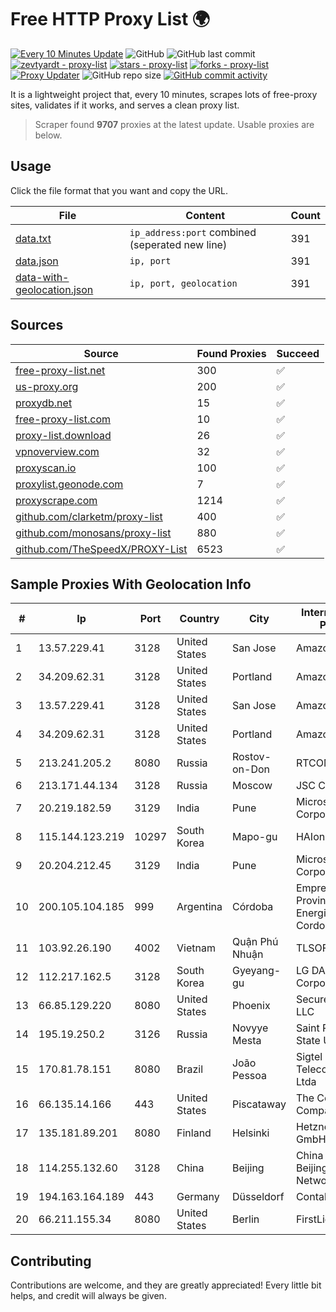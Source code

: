 
# Free HTTP Proxy List 🌍

[![Every 10 Minutes Update](https://github.com/mertguvencli/http-proxy-list/actions/workflows/main.yml/badge.svg?branch=main)](https://github.com/mertguvencli/http-proxy-list/actions/workflows/main.yml)
![GitHub](https://img.shields.io/github/license/mertguvencli/http-proxy-list)
![GitHub last commit](https://img.shields.io/github/last-commit/mertguvencli/http-proxy-list)
[![zevtyardt - proxy-list](https://img.shields.io/static/v1?label=zevtyardt&message=proxy-list&color=blue&logo=github)](https://github.com/zevtyardt/proxy-list "Go to GitHub repo")
[![stars - proxy-list](https://img.shields.io/github/stars/zevtyardt/proxy-list?style=social)](https://github.com/zevtyardt/proxy-list)
[![forks - proxy-list](https://img.shields.io/github/forks/zevtyardt/proxy-list?style=social)](https://github.com/zevtyardt/proxy-list)
[![Proxy Updater](https://github.com/zevtyardt/proxy-list/workflows/Proxy%20Updater/badge.svg)](https://github.com/zevtyardt/proxy-list/actions?query=workflow:"Proxy+Updater")
![GitHub repo size](https://img.shields.io/github/repo-size/zevtyardt/proxy-list)
[![GitHub commit activity](https://img.shields.io/github/commit-activity/m/zevtyardt/proxy-list?logo=commits)](https://github.com/zevtyardt/proxy-list/commits/main)

It is a lightweight project that, every 10 minutes, scrapes lots of free-proxy sites, validates if it works, and serves a clean proxy list.

> Scraper found **9707** proxies at the latest update. Usable proxies are below.

## Usage

Click the file format that you want and copy the URL.

|File|Content|Count|
|----|-------|-----|
|[data.txt](https://raw.githubusercontent.com/mertguvencli/http-proxy-list/main/proxy-list/data.txt)|`ip_address:port` combined (seperated new line)|391|
|[data.json](https://raw.githubusercontent.com/mertguvencli/http-proxy-list/main/proxy-list/data.json)|`ip, port`|391|
|[data-with-geolocation.json](https://raw.githubusercontent.com/mertguvencli/http-proxy-list/main/proxy-list/data-with-geolocation.json)|`ip, port, geolocation`|391|

## Sources

|Source|Found Proxies|Succeed|
|------|-------------|-------|
|[free-proxy-list.net](https://free-proxy-list.net)|300|✅|
|[us-proxy.org](https://www.us-proxy.org)|200|✅|
|[proxydb.net](http://proxydb.net)|15|✅|
|[free-proxy-list.com](https://free-proxy-list.com/?page=&port=&type%5B%5D=http&type%5B%5D=https&up_time=0&search=Search)|10|✅|
|[proxy-list.download](https://www.proxy-list.download/HTTP)|26|✅|
|[vpnoverview.com](https://vpnoverview.com/privacy/anonymous-browsing/free-proxy-servers)|32|✅|
|[proxyscan.io](https://www.proxyscan.io)|100|✅|
|[proxylist.geonode.com](https://proxylist.geonode.com/api/proxy-list?limit=300&page=1&sort_by=lastChecked&sort_type=desc&protocols=http,https)|7|✅|
|[proxyscrape.com](https://api.proxyscrape.com/v2/?request=displayproxies&protocol=http&timeout=10000&country=all&ssl=all&anonymity=all)|1214|✅|
|[github.com/clarketm/proxy-list](https://raw.githubusercontent.com/clarketm/proxy-list/master/proxy-list-raw.txt)|400|✅|
|[github.com/monosans/proxy-list](https://raw.githubusercontent.com/monosans/proxy-list/main/proxies/http.txt)|880|✅|
|[github.com/TheSpeedX/PROXY-List](https://raw.githubusercontent.com/TheSpeedX/PROXY-List/master/http.txt)|6523|✅|


## Sample Proxies With Geolocation Info

|#|Ip|Port|Country|City|Internet Service Provider|
|-|--|----|-------|----|-------------------------|
|1|13.57.229.41|3128|United States|San Jose|Amazon.com, Inc.|
|2|34.209.62.31|3128|United States|Portland|Amazon.com, Inc.|
|3|13.57.229.41|3128|United States|San Jose|Amazon.com, Inc.|
|4|34.209.62.31|3128|United States|Portland|Amazon.com, Inc.|
|5|213.241.205.2|8080|Russia|Rostov-on-Don|RTCOMM-YUG|
|6|213.171.44.134|3128|Russia|Moscow|JSC Comcor|
|7|20.219.182.59|3129|India|Pune|Microsoft Corporation|
|8|115.144.123.219|10297|South Korea|Mapo-gu|HAIonNet|
|9|20.204.212.45|3129|India|Pune|Microsoft Corporation|
|10|200.105.104.185|999|Argentina|Córdoba|Empresa Provincial de Energia de Cordoba|
|11|103.92.26.190|4002|Vietnam|Quận Phú Nhuận|TLSOFT|
|12|112.217.162.5|3128|South Korea|Gyeyang-gu|LG DACOM Corporation|
|13|66.85.129.220|8080|United States|Phoenix|Secured Servers LLC|
|14|195.19.250.2|3126|Russia|Novyye Mesta|Saint Petersburg State University|
|15|170.81.78.151|8080|Brazil|João Pessoa|Sigtel Servicos De Telecomunicacoes Ltda|
|16|66.135.14.166|443|United States|Piscataway|The Constant Company, LLC|
|17|135.181.89.201|8080|Finland|Helsinki|Hetzner Online GmbH|
|18|114.255.132.60|3128|China|Beijing|China Unicom Beijing Province Network|
|19|194.163.164.189|443|Germany|Düsseldorf|Contabo GmbH|
|20|66.211.155.34|8080|United States|Berlin|FirstLight Fiber|



## Contributing

Contributions are welcome, and they are greatly appreciated! Every
little bit helps, and credit will always be given.

